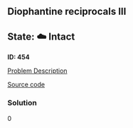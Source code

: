 ## Diophantine reciprocals III

## State: :cloud: **Intact**

**ID: 454**

[Problem Description](https://projecteuler.net/problem=454)

[Source code](main.cpp)

### Solution
0